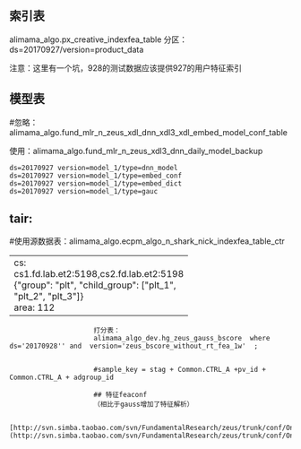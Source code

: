 ## 索引表
alimama_algo.px_creative_indexfea_table
分区：ds=20170927/version=product_data

注意：这里有一个坑，928的测试数据应该提供927的用户特征索引
## 模型表 
#忽略：alimama_algo.fund_mlr_n_zeus_xdl_dnn_xdl3_xdl_embed_model_conf_table

使用：alimama_algo.fund_mlr_n_zeus_xdl3_dnn_daily_model_backup

```
ds=20170927 version=model_1/type=dnn_model
ds=20170927 version=model_1/type=embed_conf
ds=20170927 version=model_1/type=embed_dict
ds=20170927 version=model_1/type=gauc
```

## tair:
#使用源数据表：alimama_algo.ecpm_algo_n_shark_nick_indexfea_table_ctr

<div class="bi-table">
 <table>
    <colgroup><col width="90px"></colgroup>
       <tbody>
           <tr>
                 <td colspan="5"><div data-type="p">cs: cs1.fd.lab.et2:5198,cs2.fd.lab.et2:5198<br />{&quot;group&quot;: &quot;plt&quot;, &quot;child_group&quot;: [&quot;plt_1&quot;, &quot;plt_2&quot;, &quot;plt_3&quot;]}<br />area: 112</div></td>
                     </tr>
                        </tbody>
                         </table>
                         </div>



                         打分表：
                         alimama_algo_dev.hg_zeus_gauss_bscore  where ds='20170928'' and  version='zeus_bscore_without_rt_fea_1w'  ;


                         #sample_key = stag + Common.CTRL_A +pv_id + Common.CTRL_A + adgroup_id

                         ## 特征feaconf
                         （相比于gauss增加了特征解析）

                         [http://svn.simba.taobao.com/svn/FundamentalResearch/zeus/trunk/conf/OnlineSchedule_xdl3/conf/train/train_1/feaconf.train](http://svn.simba.taobao.com/svn/FundamentalResearch/zeus/trunk/conf/OnlineSchedule_xdl3/conf/train/train_1/feaconf.train)
